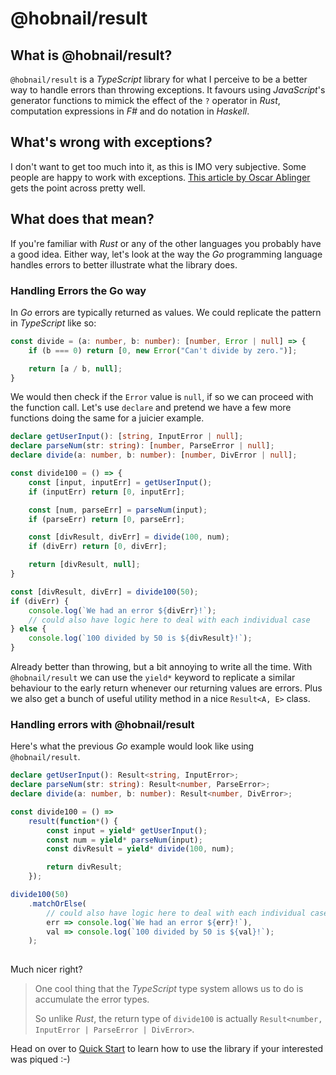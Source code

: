 # @hobnail/result

## What is @hobnail/result?
`@hobnail/result` is a *TypeScript* library for what I perceive to be a better way to handle errors than throwing exceptions. It favours using *JavaScript*'s generator functions to mimick the effect of the `?` operator in *Rust*, computation expressions in *F#* and do notation in *Haskell*.

## What's wrong with exceptions?
I don't want to get too much into it, as this is IMO very subjective. Some people are happy to work with exceptions. [This article by Oscar Ablinger](https://medium.com/codex/the-error-of-exceptions-3aed074c40dc) gets the point across pretty well. 

## What does that mean?
If you're familiar with *Rust* or any of the other languages you probably have a good idea. Either way, let's look at the way the *Go* programming language handles errors to better illustrate what the library does.

### Handling Errors the Go way
In *Go* errors are typically returned as values. We could replicate the pattern in *TypeScript* like so:

```ts
const divide = (a: number, b: number): [number, Error | null] => {
    if (b === 0) return [0, new Error("Can't divide by zero.")];

    return [a / b, null];
}
```

We would then check if the `Error` value is `null`, if so we can proceed with the function call. 
Let's use `declare` and pretend we have a few more functions doing the same for a juicier example.

```ts
declare getUserInput(): [string, InputError | null];
declare parseNum(str: string): [number, ParseError | null];
declare divide(a: number, b: number): [number, DivError | null];

const divide100 = () => {
    const [input, inputErr] = getUserInput();
    if (inputErr) return [0, inputErr];

    const [num, parseErr] = parseNum(input);
    if (parseErr) return [0, parseErr];

    const [divResult, divErr] = divide(100, num);
    if (divErr) return [0, divErr];

    return [divResult, null];
}

const [divResult, divErr] = divide100(50);
if (divErr) {
    console.log(`We had an error ${divErr}!`);
    // could also have logic here to deal with each individual case
} else {
    console.log(`100 divided by 50 is ${divResult}!`);
}
```

Already better than throwing, but a bit annoying to write all the time. With `@hobnail/result` we can use the `yield*` keyword to replicate a similar behaviour to the early return whenever our returning values are errors. Plus we also get a bunch of useful utility method in a nice `Result<A, E>` class.

### Handling errors with @hobnail/result
Here's what the previous *Go* example would look like using `@hobnail/result`.

```ts
declare getUserInput(): Result<string, InputError>;
declare parseNum(str: string): Result<number, ParseError>;
declare divide(a: number, b: number): Result<number, DivError>;

const divide100 = () =>
    result(function*() {
        const input = yield* getUserInput();
        const num = yield* parseNum(input);
        const divResult = yield* divide(100, num);

        return divResult;
    });

divide100(50)
    .matchOrElse(
        // could also have logic here to deal with each individual case
        err => console.log(`We had an error ${err}!`), 
        val => console.log(`100 divided by 50 is ${val}!`);
    );
    
```

Much nicer right?
>One cool thing that the *TypeScript* type system allows us to do is accumulate the error types. 
>
>So unlike *Rust*, the return type of `divide100` is actually `Result<number, InputError | ParseError | DivError>`.

Head on over to [Quick Start](result/quickstart.md#quick-start) to learn how to use the library if your interested was piqued :-)